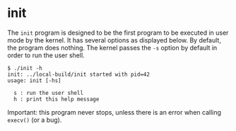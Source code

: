 # init

The `init` program is designed to be the first program to be executed in user
mode by the kernel. It has several options as displayed below. By default, the
program does nothing. The kernel passes the `-s` option by default in order to
run the user shell.

```
$ ./init -h
init: ../local-build/init started with pid=42
usage: init [-hs]

  s : run the user shell
  h : print this help message
```

Important: this program never stops, unless there is an error when calling
`execv()` (or a bug).
